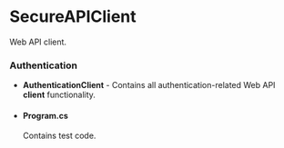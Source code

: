 ﻿# SecureAPIClient

Web API client.

### Authentication

- **AuthenticationClient** - Contains all authentication-related Web API **client** functionality.

- #### Program.cs

  Contains test code.
